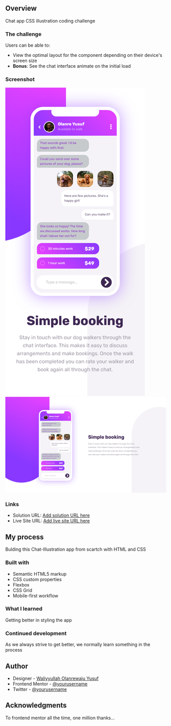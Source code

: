 ## Overview

Chat app CSS illustration coding challenge

### The challenge

Users can be able to:

- View the optimal layout for the component depending on their device's screen size
- **Bonus**: See the chat interface animate on the initial load

### Screenshot

![](./Chat-screenshot-1.png)
![](./Chat-screenshot-2.png)

### Links

- Solution URL: [Add solution URL here](https://your-solution-url.com)
- Live Site URL: [Add live site URL here](https://your-live-site-url.com)

## My process

Bulding this Chat-Illustration app from scartch with HTML and CSS

### Built with

- Semantic HTML5 markup
- CSS custom properties
- Flexbox
- CSS Grid
- Mobile-first workflow

### What I learned

Getting better in styling the app

### Continued development

As we always strive to get better, we normally learn something in the process

## Author

- Designer - [Waliyyullah Olanrewaju Yusuf](olanrewajuyusuf280@gmail.com)
- Frontend Mentor - [@yourusername](https://www.frontendmentor.io/profile/yourusername)
- Twitter - [@yourusername](https://www.twitter.com/yourusername)

## Acknowledgments

To frontend mentor all the time, one million thanks...
